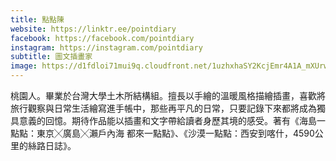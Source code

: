 ```yaml
---
title: 點點陳
website: https://linktr.ee/pointdiary
facebook: https://facebook.com/pointdiary
instagram: https://instagram.com/pointdiary
subtitle: 圖文插畫家
image: https://d1fdloi71mui9q.cloudfront.net/1uzhxhaSY2KcjEmr4A1A_mXUrwy2KAHZ9dy9D
---
```


桃園人。畢業於台灣大學土木所結構組。擅長以手繪的溫暖風格描繪插畫，喜歡將旅行觀察與日常生活繪寫進手帳中，那些再平凡的日常，只要記錄下來都將成為獨具意義的回憶。期待作品能以插畫和文字帶給讀者身歷其境的感受。著有《海島一點點：東京╳廣島╳瀨戶內海 都來一點點》、《沙漠一點點：西安到喀什，4590公里的絲路日誌》。